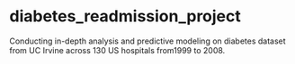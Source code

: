 # diabetes_readmission_project
Conducting in-depth analysis and predictive modeling on diabetes dataset from UC Irvine across 130 US hospitals from1999 to 2008.
